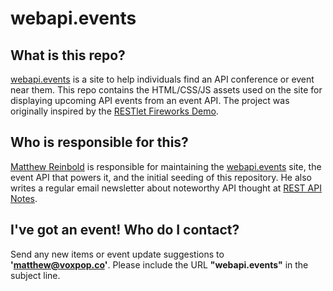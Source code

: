 # webapi.events


## What is this repo?
[webapi.events](http://webapi.events) is a site to help individuals find an API conference or event near them. This repo contains the HTML/CSS/JS assets used on the site for displaying upcoming API events from an event API. The project was originally inspired by the [RESTlet Fireworks Demo](http://apievangelist.com/2015/07/06/a-simple-walkthrough-of-how-to-deploy-a-4th-of-july-fireworks-api-using-a-google-spreadsheet-and-apispark/).

## Who is responsible for this?
[Matthew Reinbold](http://voxpop.co) is responsible for maintaining the [webapi.events](http://webapi.events) site, the event API that powers it, and the initial seeding of this repository. He also writes a regular email newsletter about noteworthy API thought at [REST API Notes](http://tinyletter.com/RESTAPINotes/). 

## I've got an event! Who do I contact?
Send any new items or event update suggestions to **'matthew@voxpop.co'**. Please include the URL **"webapi.events"** in the subject line.
